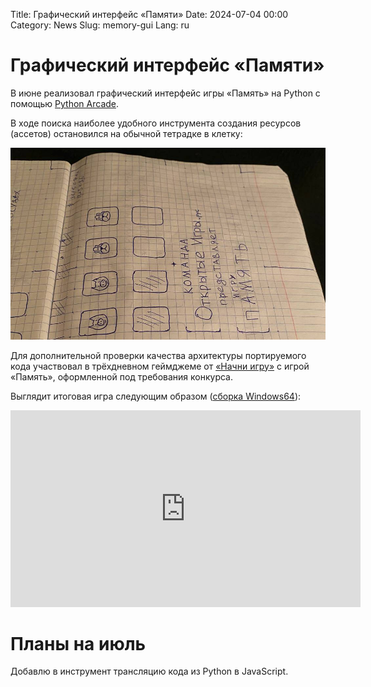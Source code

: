 Title: Графический интерфейс «Памяти»
Date: 2024-07-04 00:00
Category: News
Slug: memory-gui
Lang: ru

# Графический интерфейс «Памяти»

В июне реализовал графический интерфейс игры «Память» на Python с помощью [Python Arcade][arcade].

В ходе поиска наиболее удобного инструмента создания ресурсов (ассетов) остановился на
обычной тетрадке в клетку:

![Текстура в тетрадке][ntex]

Для дополнительной проверки качества архитектуры портируемого кода участвовал в
трёхдневном геймджеме от [«Начни игру»][jam] с игрой «Память», оформленной под
требования конкурса.

Выглядит итоговая игра следующим образом ([сборка Windows64][w64]):

<iframe width="560" height="315" src="https://www.youtube.com/embed/yd9vS62Ypro?si=iJcEKH6Vj1yRudvK" title="YouTube video player" frameborder="0" allow="accelerometer; autoplay; clipboard-write; encrypted-media; gyroscope; picture-in-picture; web-share" referrerpolicy="strict-origin-when-cross-origin" allowfullscreen></iframe>

# Планы на июль

Добавлю в инструмент трансляцию кода из Python в JavaScript.

[arcade]: https://arcade.academy
[w64]: https://ims.cr5.space/app/p/4FvJS4fk/Вредные-продукты/about
[ntex]: ../../images/2024_memory-gui_notebook.jpg
[jam]: https://dtf.ru/games/2783053-nachni-igru-ocenka-videorolikov
